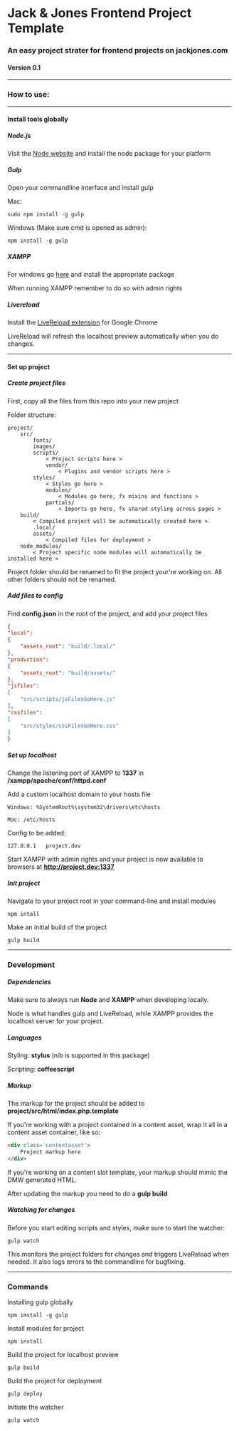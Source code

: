 # Jack & Jones Frontend Project Template

### An easy project strater for frontend projects on jackjones.com

#### Version 0.1

***

### How to use:

***

#### Install tools globally

##### Node.js

Visit the [Node website](http://nodejs.org/) and install the node package for your platform

##### Gulp

Open your commandline interface and install gulp

Mac:

	sudo npm install -g gulp


Windows (Make sure cmd is opened as admin):

	npm install -g gulp

##### XAMPP

For windows go [here](https://www.apachefriends.org/index.html) and install the appropriate package

When running XAMPP remember to do so with admin rights

##### Livereload

Install the [LiveReload extension](https://chrome.google.com/webstore/detail/livereload/jnihajbhpnppcggbcgedagnkighmdlei) for Google Chrome

LiveReload will refresh the localhost preview automatically when you do changes.

***

#### Set up project

##### Create project files

First, copy all the files from this repo into your new project

Folder structure:

	project/
		src/
			fonts/
			images/
			scripts/
				< Project scripts here >
				vendor/
					< Plugins and vendor scripts here >
			styles/
				< Styles go here >
				modules/
					< Modules go here, fx mixins and functions >
				partials/
					< Imports go here, fx shared styling across pages >
		build/
			< Compiled project will be automatically created here >
			.local/
			assets/
				< Compiled files for deployment >
		node_modules/
			< Project specific node modules will automatically be installed here >

Project folder should be renamed to fit the project your're working on. All other folders should not be renamed.

##### Add files to config

Find **config.json** in the root of the project, and add your project files

```json
{
"local":
{
	"assets_root": "build/.local/"
},
"production":
{
	"assets_root": "build/assets/"	
},
"jsfiles":
[
	"src/scripts/jsFilesGoHere.js"
],
"cssfiles":
[
	"src/styles/cssFilesGoHere.css"
]
}
```

##### Set up localhost

Change the listening port of XAMPP to **1337** in **/xampp/apache/conf/httpd.conf**

Add a custom localhost domain to your hosts file

	Windows: %SystemRoot%\system32\drivers\etc\hosts

	Mac: /etc/hosts

Config to be added:

	127.0.0.1 	project.dev

Start XAMPP with admin rights and your project is now available to browsers at **http://project.dev:1337**

##### Init project

Navigate to your project root in your command-line and install modules

	npm intall

Make an initial build of the project

	gulp build

***

### Development

##### Dependencies

Make sure to always run **Node** and **XAMPP** when developing locally.

Node is what handles gulp and LiveReload, while XAMPP provides the localhost server for your project.

##### Languages

Styling: **stylus** (nib is supported in this package)

Scripting: **coffeescript**

##### Markup

The markup for the project should be added to **project/src/html/index.php.template**

If you're working with a project contained in a content asset, wrap it all in a content asset container, like so:

```html
<div class='contentasset'>
	Project markup here
</div>
```

If you're working on a content slot template, your markup should mimic the DMW generated HTML.

After updating the markup you need to do a **gulp build**

##### Watching for changes

Before you start editing scripts and styles, make sure to start the watcher:

	gulp watch

This monitors the project folders for changes and triggers LiveReload when needed. It also logs errors to the commandline for bugfixing.

***

### Commands

Installing gulp globally

	npm imstall -g gulp

Install modules for project

	npm install

Build the project for localhost preview

	gulp build

Build the project for deployment
	
	gulp deploy

Initiate the watcher

	gulp watch